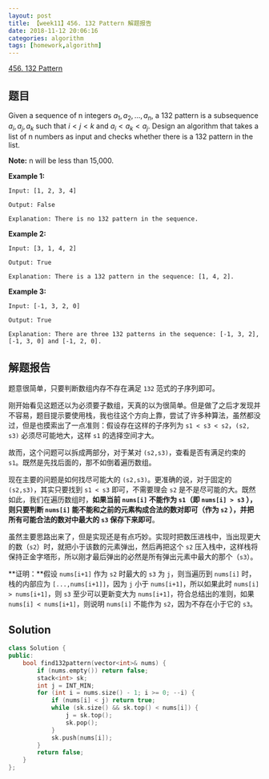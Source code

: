 ```yaml
---
layout: post
title: 【week11】456. 132 Pattern 解题报告
date: 2018-11-12 20:06:16
categories: algorithm
tags: [homework,algorithm]
---
```


[456. 132 Pattern](https://leetcode.com/problems/132-pattern/description/)

<!--more--> 

## 题目

Given a sequence of n integers $a_1, a_2, \dots, a_n$, a 132 pattern is a subsequence $a_i,a_j,a_k$ such that $i<j<k$ and $a_i<a_k<a_j$. Design an algorithm that takes a list of n numbers as input and checks whether there is a 132 pattern in the list.

**Note:** n will be less than 15,000.

**Example 1:**

```
Input: [1, 2, 3, 4]

Output: False

Explanation: There is no 132 pattern in the sequence.
```



**Example 2:**

```
Input: [3, 1, 4, 2]

Output: True

Explanation: There is a 132 pattern in the sequence: [1, 4, 2].
```



**Example 3:**

```
Input: [-1, 3, 2, 0]

Output: True

Explanation: There are three 132 patterns in the sequence: [-1, 3, 2], [-1, 3, 0] and [-1, 2, 0].
```

## 解题报告

题意很简单，只要判断数组内存不存在满足 `132` 范式的子序列即可。

刚开始看见这题还以为必须要子数组，天真的以为很简单。但是做了之后才发现并不容易，题目提示要使用栈，我也往这个方向上靠，尝试了许多种算法，虽然都没过，但是也摸索出了一点准则：假设存在这样的子序列为 `s1 < s3 < s2`，`(s2, s3)` 必须尽可能地大，这样 `s1` 的选择空间才大。

故而，这个问题可以拆成两部分，对于某对 `(s2,s3)`，查看是否有满足约束的 `s1`。既然是先找后面的，那不如倒着遍历数组。

现在主要的问题是如何找尽可能大的 `(s2,s3)`。更准确的说，对于固定的 `(s2,s3)`，其实只要找到 `s1 < s3` 即可，不需要理会 `s2` 是不是尽可能的大。既然如此，我们在遍历数组时，**如果当前 `nums[i]` 不能作为 `s1`（即 `nums[i] > s3` ），则只要判断 `nums[i]` 能不能和之前的元素构成合法的数对即可（作为 `s2` ），并把所有可能合法的数对中最大的 `s3` 保存下来即可**。

虽然主要思路出来了，但是实现还是有点巧妙。实现时把数压进栈中，当出现更大的数（`s2`）时，就把小于该数的元素弹出，然后再把这个 `s2` 压入栈中，这样栈将保持正金字塔形，所以刚才最后弹出的必然是所有弹出元素中最大的那个（`s3`）。

**证明：**假设 `nums[i+1]` 作为 `s2` 时最大的 `s3` 为 `j`，则当遍历到 `nums[i]` 时，栈的内部应为 `[...,nums[i+1]]`，因为 `j` 小于 `nums[i+1]`，所以如果此时 `nums[i] > nums[i+1]`，则 `s3` 至少可以更新变大为 `nums[i+1]`，符合总结出的准则，如果 `nums[i] < nums[i+1]`，则说明 `nums[i]` 不能作为 `s2`，因为不存在小于它的 `s3`。

## Solution

```cpp
class Solution {
public:
    bool find132pattern(vector<int>& nums) {
        if (nums.empty()) return false;
        stack<int> sk;
        int j = INT_MIN;
        for (int i = nums.size() - 1; i >= 0; --i) {
            if (nums[i] < j) return true;
            while (sk.size() && sk.top() < nums[i]) {
                j = sk.top();
                sk.pop();
            }
            sk.push(nums[i]);
        }
        return false;
    }
};
```

